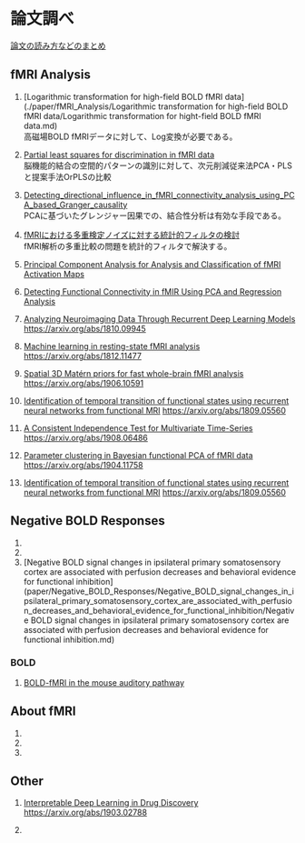 # 論文調べ
[論文の読み方などのまとめ](./how_to_read_summarize.md)
## fMRI Analysis

1. [Logarithmic transformation for high-field BOLD fMRI data](./paper/fMRI_Analysis/Logarithmic transformation for high-field BOLD fMRI data/Logarithmic transformation for hight-field BOLD fMRI data.md)  
高磁場BOLD fMRIデータに対して、Log変換が必要である。

2. [Partial least squares for discrimination in fMRI data](./paper/fMRI_Analysis/Partial_least_squares_for_discrimination_in_fMRI_data/Partial_least_squares_for_discrimination_in_fMRI_data.md)  
脳機能的結合の空間的パターンの識別に対して、次元削減従来法PCA・PLSと提案手法OrPLSの比較

3. [Detecting_directional_influence_in_fMRI_connectivity_analysis_using_PCA_based_Granger_causality](./paper/fMRI_Analysis/Detecting_directional_influence_in_fMRI_connectivity_analysis_using_PCA_based_Granger_causality/Detecting_directional_influence_in_fMRI_connectivity_analysis_using_PCA_based_Granger_causality.md)  
PCAに基づいたグレンジャー因果での、結合性分析は有効な手段である。


4. [fMRIにおける多重検定ノイズに対する統計的フィルタの検討](paper/fMRI_Analysis/the_statistical_filter_for_a_multiple_test_noise_on_fmri/the_statistical_filter_for_a_multiple_test_noise_on_fmri.md)  
fMRI解析の多重比較の問題を統計的フィルタで解決する。


5. [Principal Component Analysis for Analysis and Classification of fMRI Activation Maps](paper/fMRI_Analysis/Principal_Component_Analysis_for_Analysis_and_Classification_of_fMRI_Activation_Maps/Principal_Component_Analysis_for_Analysis_and_Classification_of_fMRI_Activation_Maps.md)  

6. [Detecting Functional Connectivity in fMIR Using PCA and Regression Analysis]()  

7. [Analyzing Neuroimaging Data Through Recurrent Deep Learning Models]()  
https://arxiv.org/abs/1810.09945

8. [Machine learning in resting-state fMRI analysis]()  
https://arxiv.org/abs/1812.11477

9. [Spatial 3D Matérn priors for fast whole-brain fMRI analysis]()  
https://arxiv.org/abs/1906.10591

10. [Identification of temporal transition of functional states using recurrent neural networks from functional MRI]()
https://arxiv.org/abs/1809.05560

11. [A Consistent Independence Test for Multivariate Time-Series]()
https://arxiv.org/abs/1908.06486

12. [Parameter clustering in Bayesian functional PCA of fMRI data]()
https://arxiv.org/abs/1904.11758

13. [Identification of temporal transition of functional states using recurrent neural networks from functional MRI]()
https://arxiv.org/abs/1809.05560

## Negative BOLD Responses
1.
2.
3. [Negative BOLD signal changes in ipsilateral primary somatosensory cortex are associated with perfusion decreases and behavioral evidence for functional inhibition](paper/Negative_BOLD_Responses/Negative_BOLD_signal_changes_in_ipsilateral_primary_somatosensory_cortex_are_associated_with_perfusion_decreases_and_behavioral_evidence_for_functional_inhibition/Negative BOLD signal changes in ipsilateral primary somatosensory cortex are associated with perfusion decreases and behavioral evidence for functional inhibition.md)

### BOLD
1. [BOLD-fMRI in the mouse auditory pathway](https://arxiv.org/abs/1903.08565)


## About fMRI
1.
2.
3.

## Other

1. [Interpretable Deep Learning in Drug Discovery]()
https://arxiv.org/abs/1903.02788

2.
